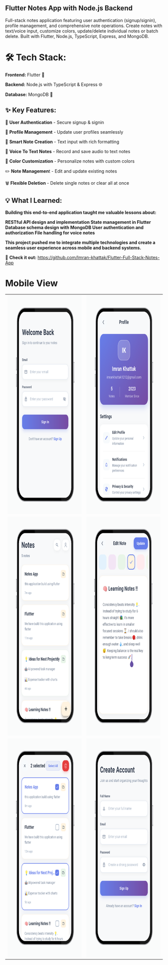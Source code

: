 
## Flutter Notes App with Node.js Backend


Full-stack notes application featuring user authentication (signup/signin), profile management, and comprehensive note operations. Create notes with text/voice input, customize colors, update/delete individual notes or batch delete. Built with Flutter, Node.js, TypeScript, Express, and MongoDB.


# 🛠️ Tech Stack:

**Frontend:** Flutter 📱

**Backend:** Node.js with TypeScript & Express 🌐

**Database:** MongoDB 🍃


## ✨ Key Features:

🔐 **User Authentication** - Secure signup & signin

👤 **Profile Management** - Update user profiles seamlessly

📝 **Smart Note Creation** - Text input with rich formatting

🎤 **Voice To Text Notes** - Record and save audio to text notes

🎨 **Color Customization** - Personalize notes with custom colors

✏️ **Note Managemen**t - Edit and update existing notes

🗑️ **Flexible Deletion** - Delete single notes or clear all at once

## 💡 What I Learned:

**Building this end-to-end application taught me valuable lessons about:**

**RESTful API design and implementation
State management in Flutter
Database schema design with MongoDB
User authentication and authorization
File handling for voice notes**

**This project pushed me to integrate multiple technologies and create a seamless user experience across mobile and backend systems.**

🔗 **Check it out:** https://github.com/Imran-khattak/Flutter-Full-Stack-Notes-App



# Mobile View

<table>
  <tr>
    <td><img src="https://github.com/Imran-khattak/Flutter-Full-Stack-Notes-App/blob/master/notes_app/assets/1.png" width="400" height="700"/></td>
    <td><img src="https://github.com/Imran-khattak/Flutter-Full-Stack-Notes-App/blob/master/notes_app/assets/2.png" width="400" height="700"/></td>
  </tr>
  <tr>
    <td><img src="https://github.com/Imran-khattak/Flutter-Full-Stack-Notes-App/blob/master/notes_app/assets/3.png" width="400" height="700"/></td>
    <td><img src="https://github.com/Imran-khattak/Flutter-Full-Stack-Notes-App/blob/master/notes_app/assets/4.png" width="400" height="700"/></td>
  </tr>
  <tr>
    <td><img src="https://github.com/Imran-khattak/Flutter-Full-Stack-Notes-App/blob/master/notes_app/assets/5.png" width="400" height="700"/></td>
    <td><img src="https://github.com/Imran-khattak/Flutter-Full-Stack-Notes-App/blob/master/notes_app/assets/6.png" width="400" height="700"/></td>
  </tr>
  

  
</table>

